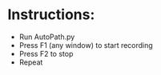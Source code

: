 # Instructions:
- Run AutoPath.py
- Press F1 (any window) to start recording
- Press F2 to stop
- Repeat
